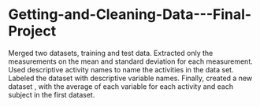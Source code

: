 # Getting-and-Cleaning-Data---Final-Project
Merged two datasets, training and test data. Extracted only the measurements on the mean and standard deviation for each measurement. Used descriptive activity names to name the activities in the data set. Labeled the dataset with descriptive variable names. Finally, created a new dataset , with the average of each variable for each activity and each subject in the first dataset.
